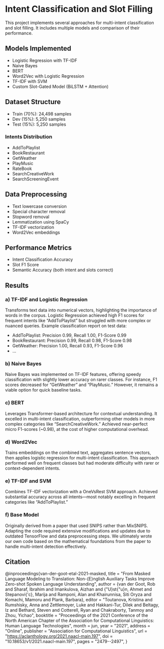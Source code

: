 # Intent Classification and Slot Filling

This project implements several approaches for multi-intent classification and slot filling. It includes multiple models and comparison of their performance.

## Models Implemented
- Logistic Regression with TF-IDF 
- Naive Bayes
- BERT
- Word2Vec with Logistic Regression
- TF-IDF with SVM
- Custom Slot-Gated Model (BiLSTM + Attention)

## Dataset Structure
- Train (70%): 24,498 samples
- Dev (15%): 5,250 samples
- Test (15%): 5,250 samples

### Intents Distribution
- AddToPlaylist
- BookRestaurant
- GetWeather
- PlayMusic
- RateBook
- SearchCreativeWork
- SearchScreeningEvent

## Data Preprocessing
- Text lowercase conversion
- Special character removal
- Stopword removal
- Lemmatization using SpaCy
- TF-IDF vectorization
- Word2Vec embeddings

## Performance Metrics
- Intent Classification Accuracy
- Slot F1 Score
- Semantic Accuracy (both intent and slots correct)

## Results

### a) TF-IDF and Logistic Regression
Transforms text data into numerical vectors, highlighting the importance of words in the corpus. Logistic
Regression achieved high F1 scores for frequent intents like “AddToPlaylist” but struggled with more
complex or nuanced queries. Example classification report on test data:

- AddToPlaylist: Precision 0.99, Recall 1.00, F1-Score 0.99  
- BookRestaurant: Precision 0.99, Recall 0.98, F1-Score 0.98  
- GetWeather: Precision 1.00, Recall 0.93, F1-Score 0.96  
- …

### b) Naive Bayes
Naive Bayes was implemented on TF-IDF features, offering speedy classification with slightly lower
accuracy on rarer classes. For instance, F1 scores decreased for “GetWeather” and “PlayMusic.” However,
it remains a viable option for quick baseline tasks.

### c) BERT
Leverages Transformer-based architecture for contextual understanding. It excelled in multi-intent classification,
outperforming other models in more complex categories like “SearchCreativeWork.” Achieved near-perfect
micro F1-scores (~0.98), at the cost of higher computational overhead.

### d) Word2Vec
Trains embeddings on the combined text, aggregates sentence vectors, then applies logistic regression for
multi-intent classification. This approach performed well on frequent classes but had moderate difficulty
with rarer or context-dependent intents.

### e) TF-IDF and SVM
Combines TF-IDF vectorization with a OneVsRest SVM approach. Achieved substantial accuracy across
all intents—most notably excelling in frequent categories like “AddToPlaylist.”

### f) Base Model
Originally derived from a paper that used SNIPS rather than MixSNIPS. Adapting the code required extensive modifications and updates due to outdated TensorFlow and data preprocessing steps. We ultimately wrote our own code based on the mathematical foundations from the paper to handle multi-intent detection effectively.

## Citation
@inproceedings{van-der-goot-etal-2021-masked,
    title = "From Masked Language Modeling to Translation: Non-{E}nglish Auxiliary Tasks Improve Zero-shot Spoken Language Understanding",
    author = {van der Goot, Rob  and
      Sharaf, Ibrahim  and
      Imankulova, Aizhan  and
      {\"U}st{\"u}n, Ahmet  and
      Stepanovi{\'c}, Marija  and
      Ramponi, Alan  and
      Khairunnisa, Siti Oryza  and
      Komachi, Mamoru  and
      Plank, Barbara},
    editor = "Toutanova, Kristina  and
      Rumshisky, Anna  and
      Zettlemoyer, Luke  and
      Hakkani-Tur, Dilek  and
      Beltagy, Iz  and
      Bethard, Steven  and
      Cotterell, Ryan  and
      Chakraborty, Tanmoy  and
      Zhou, Yichao",
    booktitle = "Proceedings of the 2021 Conference of the North American Chapter of the Association for Computational Linguistics: Human Language Technologies",
    month = jun,
    year = "2021",
    address = "Online",
    publisher = "Association for Computational Linguistics",
    url = "https://aclanthology.org/2021.naacl-main.197",
    doi = "10.18653/v1/2021.naacl-main.197",
    pages = "2479--2497",
}
